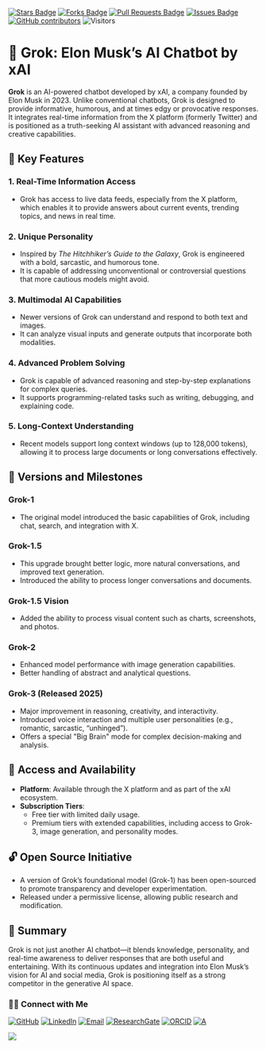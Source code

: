 <a href="https://github.com/drshahizan/short-course/stargazers"><img src="https://img.shields.io/github/stars/drshahizan/short-course" alt="Stars Badge"/></a>
<a href="https://github.com/drshahizan/short-course/network/members"><img src="https://img.shields.io/github/forks/drshahizan/short-course" alt="Forks Badge"/></a>
<a href="https://github.com/drshahizan/short-course/pulls"><img src="https://img.shields.io/github/issues-pr/drshahizan/short-course" alt="Pull Requests Badge"/></a>
<a href="https://github.com/drshahizan/short-course"><img src="https://img.shields.io/github/issues/drshahizan/short-course" alt="Issues Badge"/></a>
<a href="https://github.com/drshahizan/short-course/graphs/contributors"><img alt="GitHub contributors" src="https://img.shields.io/github/contributors/drshahizan/short-course?color=2b9348"></a>
![Visitors](https://api.visitorbadge.io/api/visitors?path=https%3A%2F%2Fgithub.com%2Fdrshahizan%2Fshort-course&labelColor=%23d9e3f0&countColor=%23697689&style=flat)
 
# 🤖 Grok: Elon Musk’s AI Chatbot by xAI

**Grok** is an AI-powered chatbot developed by xAI, a company founded by Elon Musk in 2023. Unlike conventional chatbots, Grok is designed to provide informative, humorous, and at times edgy or provocative responses. It integrates real-time information from the X platform (formerly Twitter) and is positioned as a truth-seeking AI assistant with advanced reasoning and creative capabilities.

## 🧠 Key Features

### 1. Real-Time Information Access
- Grok has access to live data feeds, especially from the X platform, which enables it to provide answers about current events, trending topics, and news in real time.

### 2. Unique Personality
- Inspired by *The Hitchhiker’s Guide to the Galaxy*, Grok is engineered with a bold, sarcastic, and humorous tone.
- It is capable of addressing unconventional or controversial questions that more cautious models might avoid.

### 3. Multimodal AI Capabilities
- Newer versions of Grok can understand and respond to both text and images.
- It can analyze visual inputs and generate outputs that incorporate both modalities.

### 4. Advanced Problem Solving
- Grok is capable of advanced reasoning and step-by-step explanations for complex queries.
- It supports programming-related tasks such as writing, debugging, and explaining code.

### 5. Long-Context Understanding
- Recent models support long context windows (up to 128,000 tokens), allowing it to process large documents or long conversations effectively.

## 🚀 Versions and Milestones

### Grok-1
- The original model introduced the basic capabilities of Grok, including chat, search, and integration with X.

### Grok-1.5
- This upgrade brought better logic, more natural conversations, and improved text generation.
- Introduced the ability to process longer conversations and documents.

### Grok-1.5 Vision
- Added the ability to process visual content such as charts, screenshots, and photos.

### Grok-2
- Enhanced model performance with image generation capabilities.
- Better handling of abstract and analytical questions.

### Grok-3 (Released 2025)
- Major improvement in reasoning, creativity, and interactivity.
- Introduced voice interaction and multiple user personalities (e.g., romantic, sarcastic, “unhinged”).
- Offers a special "Big Brain" mode for complex decision-making and analysis.

## 📱 Access and Availability

- **Platform**: Available through the X platform and as part of the xAI ecosystem.
- **Subscription Tiers**:
  - Free tier with limited daily usage.
  - Premium tiers with extended capabilities, including access to Grok-3, image generation, and personality modes.

## 🔓 Open Source Initiative

- A version of Grok’s foundational model (Grok-1) has been open-sourced to promote transparency and developer experimentation.
- Released under a permissive license, allowing public research and modification.

## 🧭 Summary

Grok is not just another AI chatbot—it blends knowledge, personality, and real-time awareness to deliver responses that are both useful and entertaining. With its continuous updates and integration into Elon Musk’s vision for AI and social media, Grok is positioning itself as a strong competitor in the generative AI space.


### 🙌🏻 Connect with Me
<p align="left">
    <a href="https://github.com/drshahizan" target="_blank"><img alt="GitHub" src="https://img.shields.io/badge/-@drshahizan-181717?style=flat-square&logo=GitHub&logoColor=white"></a>
    <a href="https://www.linkedin.com/in/drshahizan" target="_blank"><img alt="LinkedIn" src="https://img.shields.io/badge/-drshahizan-blue?style=flat-square&logo=Linkedin&logoColor=white&link=https://www.linkedin.com/in/drshahizan/"></a>
    <a href="mailto:shahizan@utm.my" target="_blank"><img alt="Email" src="https://img.shields.io/badge/-shahizan@utm.my-c14438?style=flat-square&logo=Gmail&logoColor=white&link=mailto:shahizan@utm.my.com"></a>
    <a href="https://www.researchgate.net/profile/Mohd-Othman-28" target="_blank"><img alt="ResearchGate" src="https://img.shields.io/badge/-ResearchGate-00CCBB?style=flat-square&logo=ResearchGate&logoColor=white"></a>
    <a href="https://orcid.org/0000-0003-4261-1873" target="_blank"><img alt="ORCID" src="https://img.shields.io/badge/-ORCID-A6CE39?style=flat-square&logo=ORCID&logoColor=white"></a> 
 <a href="https://visitorbadge.io/status?path=https%3A%2F%2Fgithub.com%2Fdrshahizan" target="_blank"><img alt="A" src="https://api.visitorbadge.io/api/visitors?path=https%3A%2F%2Fgithub.com%2Fdrshahizan&labelColor=%23697689&countColor=%23555555&style=plastic"></a>
 
![](https://hit.yhype.me/github/profile?user_id=81284918)
</p>
